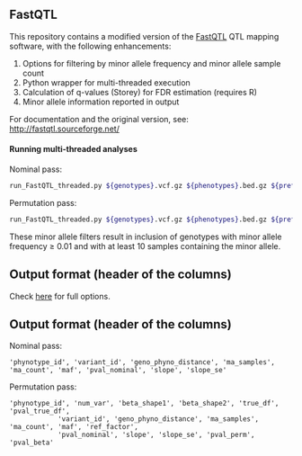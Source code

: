 ## FastQTL

This repository contains a modified version of the [FastQTL](http://fastqtl.sourceforge.net/) QTL mapping software, with the following enhancements:

1. Options for filtering by minor allele frequency and minor allele sample count
2. Python wrapper for multi-threaded execution
3. Calculation of q-values (Storey) for FDR estimation (requires R)
4. Minor allele information reported in output

For documentation and the original version, see: http://fastqtl.sourceforge.net/

#### Running multi-threaded analyses

Nominal pass:
```bash
run_FastQTL_threaded.py ${genotypes}.vcf.gz ${phenotypes}.bed.gz ${prefix} --covariates ${covariates}.txt.gz --window 1e6 --ma_sample_threshold 10 --maf_threshold 0.01 --chunks 100 --threads 10
```
Permutation pass:
```bash
run_FastQTL_threaded.py ${genotypes}.vcf.gz ${phenotypes}.bed.gz ${prefix} --covariates ${covariates}.txt.gz --permute 1000 10000 --window 1e6 --ma_sample_threshold 10 --maf_threshold 0.01 --chunks 100 --threads 10
```
These minor allele filters result in inclusion of genotypes with minor allele frequency ≥ 0.01 and with at least 10 samples containing the minor allele.

## Output format (header of the columns)
Check [here](Options_list.txt) for full options.

## Output format (header of the columns)
Nominal pass:
```
'phynotype_id', 'variant_id', 'geno_phyno_distance', 'ma_samples', 'ma_count', 'maf', 'pval_nominal', 'slope', 'slope_se'
```

Permutation pass:
```
'phynotype_id', 'num_var', 'beta_shape1', 'beta_shape2', 'true_df', 'pval_true_df',
            'variant_id', 'geno_phyno_distance', 'ma_samples', 'ma_count', 'maf', 'ref_factor',
            'pval_nominal', 'slope', 'slope_se', 'pval_perm', 'pval_beta'
```
